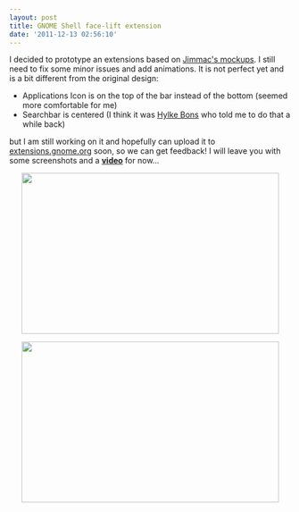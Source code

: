 ```yaml
---
layout: post
title: GNOME Shell face-lift extension
date: '2011-12-13 02:56:10'
---
```


I decided to prototype an extensions based on <a href="http://jimmac.musichall.cz/log/?p=1181">Jimmac's mockups</a>. I still need to fix some minor issues and add animations. It is not perfect yet and is a bit different from the original design:
<ul>
	<li>Applications Icon is on the top of the bar instead of the bottom (seemed more comfortable for me)</li>
	<li>Searchbar is centered (I think it was <a href="http://www.bomahy.nl/hylke/blog/">Hylke Bons</a> who told me to do that a while back)</li>
</ul>
<p style="text-align: left;">but I am still working on it and hopefully can upload it to <a href="http://extensions.gnome.org">extensions.gnome.org</a> soon, so we can get feedback! I will leave you with some screenshots and a <strong style="text-align: left;"><a href="http://dl.dropbox.com/u/7162902/shell-20111213a-2.webm">video</a></strong><span class="Apple-style-span" style="text-align: left;"> for now...</span></p>
<p style="text-align: center;">
<a href="http://geekyogre.com/content/images/2011/12/Screenshot-at-2011-12-13-173604.png"><img class="wp-image-2231 aligncenter" title="Screenshot at 2011-12-13 17:36:04" src="http://geekyogre.com/content/images/2011/12/Screenshot-at-2011-12-13-173604.png" alt="" width="461" height="288" /></a>
</p>
<p style="text-align: center;">
<a href="http://geekyogre.com/content/images/2011/12/Screenshot-at-2011-12-13-014951.png"><img class="size-full wp-image-2218 aligncenter" title="Screenshot at 2011-12-13 01:49:51" src="http://geekyogre.com/content/images/2011/12/Screenshot-at-2011-12-13-014951.png" alt="" width="461" height="288" /></a></p>
<p style="text-align: center;"><object width="640" height="480" classid="clsid:d27cdb6e-ae6d-11cf-96b8-444553540000" codebase="http://download.macromedia.com/pub/shockwave/cabs/flash/swflash.cab#version=6,0,40,0"><param name="allowFullScreen" value="true" /><param name="allowscriptaccess" value="always" /><param name="src" value="http://www.youtube.com/v/gA3xa5CpsCc?version=3&amp;hl=en_US&amp;hd=1" /><param name="allowfullscreen" value="true" /><embed width="640" height="480" type="application/x-shockwave-flash" src="http://www.youtube.com/v/gA3xa5CpsCc?version=3&amp;hl=en_US&amp;hd=1" allowFullScreen="true" allowscriptaccess="always" allowfullscreen="true" /></object></p>